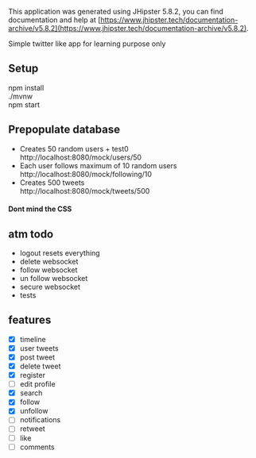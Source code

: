 This application was generated using JHipster 5.8.2, you can find documentation and help at [https://www.jhipster.tech/documentation-archive/v5.8.2](https://www.jhipster.tech/documentation-archive/v5.8.2).

Simple twitter like app for learning purpose only

## Setup

npm install  
./mvnw  
npm start

## Prepopulate database

-   Creates 50 random users + test0  
    http://localhost:8080/mock/users/50
-   Each user follows maximum of 10 random users  
    http://localhost:8080/mock/following/10
-   Creates 500 tweets  
    http://localhost:8080/mock/tweets/500

#### Dont mind the CSS

## atm todo

-   logout resets everything
-   delete websocket
-   follow websocket
-   un follow websocket
-   secure websocket
-   tests

## features

-   [x] timeline
-   [x] user tweets
-   [x] post tweet
-   [x] delete tweet
-   [x] register
-   [ ] edit profile
-   [x] search
-   [x] follow
-   [x] unfollow
-   [ ] notifications
-   [ ] retweet
-   [ ] like
-   [ ] comments
